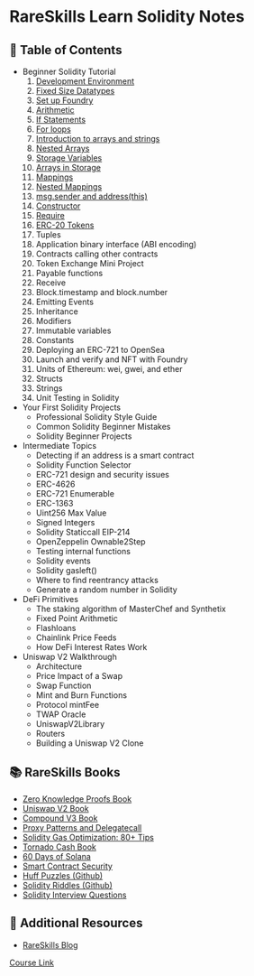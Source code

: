 # RareSkills Learn Solidity Notes

## 📄 Table of Contents

- Beginner Solidity Tutorial
  1. [Development Environment](./beginner_solidity_tutorial/01_development_environment.md)
  2. [Fixed Size Datatypes](./beginner_solidity_tutorial/02_fixed_size_data_types.md)
  3. [Set up Foundry](./beginner_solidity_tutorial/03_setup_foundry.md)
  4. [Arithmetic](./beginner_solidity_tutorial/04_arithmetic.md)
  5. [If Statements](./beginner_solidity_tutorial/05_if_statements.md)
  6. [For loops](./beginner_solidity_tutorial/06_for_loops.md)
  7. [Introduction to arrays and strings](./beginner_solidity_tutorial/07_arrays_and_strings.md)
  8. [Nested Arrays](./beginner_solidity_tutorial/08_nested_arrays.md)
  9. [Storage Variables](./beginner_solidity_tutorial/09_storage_variables.md)
  10. [Arrays in Storage](./beginner_solidity_tutorial/10_arrays_in_storage.md)
  11. [Mappings](./beginner_solidity_tutorial/11_mappings.md)
  12. [Nested Mappings](./beginner_solidity_tutorial/12_nested_mappings.md)
  13. [msg.sender and address(this)](./beginner_solidity_tutorial/13_msg.sender_and_address.md)
  14. [Constructor](./beginner_solidity_tutorial/14_constructor.md)
  15. [Require](./beginner_solidity_tutorial/15_require.md)
  16. [ERC-20 Tokens](./beginner_solidity_tutorial/16_erc20_tokens.md)
  17. Tuples
  18. Application binary interface (ABI encoding)
  19. Contracts calling other contracts
  20. Token Exchange Mini Project
  21. Payable functions
  22. Receive
  23. Block.timestamp and block.number
  24. Emitting Events
  25. Inheritance
  26. Modifiers
  27. Immutable variables
  28. Constants
  29. Deploying an ERC-721 to OpenSea
  30. Launch and verify and NFT with Foundry
  31. Units of Ethereum: wei, gwei, and ether
  32. Structs
  33. Strings
  34. Unit Testing in Solidity
- Your First Solidity Projects
  - Professional Solidity Style Guide
  - Common Solidity Beginner Mistakes
  - Solidity Beginner Projects
- Intermediate Topics
  - Detecting if an address is a smart contract
  - Solidity Function Selector
  - ERC-721 design and security issues
  - ERC-4626
  - ERC-721 Enumerable
  - ERC-1363
  - Uint256 Max Value
  - Signed Integers
  - Solidity Staticcall EIP-214
  - OpenZeppelin Ownable2Step
  - Testing internal functions
  - Solidity events
  - Solidity gasleft()
  - Where to find reentrancy attacks
  - Generate a random number in Solidity
- DeFi Primitives
  - The staking algorithm of MasterChef and Synthetix
  - Fixed Point Arithmetic
  - Flashloans
  - Chainlink Price Feeds
  - How DeFi Interest Rates Work
- Uniswap V2 Walkthrough
  - Architecture
  - Price Impact of a Swap
  - Swap Function
  - Mint and Burn Functions
  - Protocol mintFee
  - TWAP Oracle
  - UniswapV2Library
  - Routers
  - Building a Uniswap V2 Clone

## 📚 RareSkills Books

- [Zero Knowledge Proofs Book](https://www.rareskills.io/zk-book)
- [Uniswap V2 Book](https://www.rareskills.io/uniswap-v2-book)
- [Compound V3 Book](https://www.rareskills.io/compound-v3-book)
- [Proxy Patterns and Delegatecall](https://www.rareskills.io/proxy-patterns)
- [Solidity Gas Optimization: 80+ Tips](https://www.rareskills.io/post/gas-optimization)
- [Tornado Cash Book](https://www.rareskills.io/post/how-does-tornado-cash-work)
- [60 Days of Solana](https://www.rareskills.io/solana-tutorial)
- [Smart Contract Security](https://www.rareskills.io/post/smart-contract-security)
- [Huff Puzzles (Github)](https://github.com/RareSkills/huff-puzzles)
- [Solidity Riddles (Github)](https://github.com/RareSkills/solidity-riddles)
- [Solidity Interview Questions](https://www.rareskills.io/post/solidity-interview-questions)

## 📁 Additional Resources

- [RareSkills Blog](https://www.rareskills.io/blog)

[Course Link](https://www.rareskills.io/learn-solidity)
